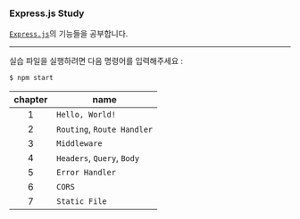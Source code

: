 ### Express.js Study

[`Express.js`](https://expressjs.com/ko/)의 기능들을 공부합니다.

---

실습 파일을 실행하려면 다음 명령어를 입력해주세요 :

```bash
$ npm start
```

| chapter | name                       |
| :-----: | -------------------------- |
|    1    | `Hello, World!`            |
|    2    | `Routing`, `Route Handler` |
|    3    | `Middleware`               |
|    4    | `Headers`, `Query`, `Body` |
|    5    | `Error Handler`            |
|    6    | `CORS`                     |
|    7    | `Static File`              |
